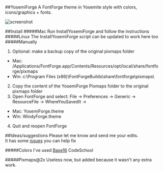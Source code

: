 ##YosemiForge
A FontForge theme in Yosemite style with colors, icons/graphics + fonts.

![screenshot](https://raw.githubusercontent.com/andreaslarsen/yosemiforge/master/Resources/YosemiForgeScreenshot.png)

##Install
#####Mac
Run InstallYosemiForge and follow the instructions
#####Linux
The InstallYosemiForge script can be updated to work here too
#####Manually
1. Optional: make a backup copy of the original pixmaps folder  
  * Mac: /Applications/FontForge.app/Contents/Resources/opt/local/share/fontforge/pixmaps
  * Win: c:\Program Files (x86)\FontForgeBuilds\share\fontforge\pixmaps\
2. Copy the content of the YosemiForge Pixmaps folder to the original pixmaps folder
3. Open FontForge and select: File → Preferences → Generic → ResourceFile → WhereYouSavedIt →
  * Mac: YosemiForge.theme
  * Win: WindyForge.theme
4. Quit and reopen FontForge

##Ideas/suggestions
Please let me know and send me your edits.<br>
It has some [issues](https://github.com/andreaslarsen/YosemiForge/issues) you can help fix

#####Colors
I've used [Base16](https://github.com/chriskempson/base16) CodeSchool

#####Pixmaps@2x
Useless now, but added because it wasn't any extra work.
